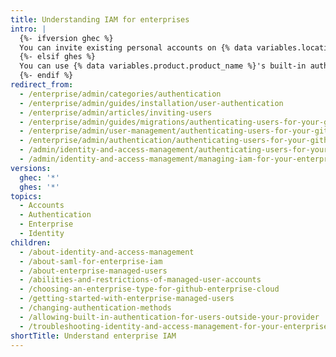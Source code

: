 ```yaml
---
title: Understanding IAM for enterprises
intro: |
  {%- ifversion ghec %}
  You can invite existing personal accounts on {% data variables.location.product_location %} to be members of your enterprise, and you can optionally enable SAML single sign-on (SSO) to centrally manage access. Alternatively, you can use {% data variables.product.prodname_emus %} with SAML SSO to create and control the accounts of your enterprise members.
  {%- elsif ghes %}
  You can use {% data variables.product.product_name %}'s built-in authentication, or you can centrally manage authentication and access to your instance with CAS, LDAP, or SAML.
  {%- endif %}
redirect_from:
  - /enterprise/admin/categories/authentication
  - /enterprise/admin/guides/installation/user-authentication
  - /enterprise/admin/articles/inviting-users
  - /enterprise/admin/guides/migrations/authenticating-users-for-your-github-enterprise-instance
  - /enterprise/admin/user-management/authenticating-users-for-your-github-enterprise-server-instance
  - /enterprise/admin/authentication/authenticating-users-for-your-github-enterprise-server-instance
  - /admin/identity-and-access-management/authenticating-users-for-your-github-enterprise-server-instance
  - /admin/identity-and-access-management/managing-iam-for-your-enterprise
versions:
  ghec: '*'
  ghes: '*'
topics:
  - Accounts
  - Authentication
  - Enterprise
  - Identity
children:
  - /about-identity-and-access-management
  - /about-saml-for-enterprise-iam
  - /about-enterprise-managed-users
  - /abilities-and-restrictions-of-managed-user-accounts
  - /choosing-an-enterprise-type-for-github-enterprise-cloud
  - /getting-started-with-enterprise-managed-users
  - /changing-authentication-methods
  - /allowing-built-in-authentication-for-users-outside-your-provider
  - /troubleshooting-identity-and-access-management-for-your-enterprise
shortTitle: Understand enterprise IAM
---
```

